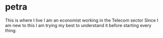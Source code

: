 # petra
This is where I live
I am an economist working in the Telecom sector
Since I am new to this I am trying my best to understand it before starting every thing.
